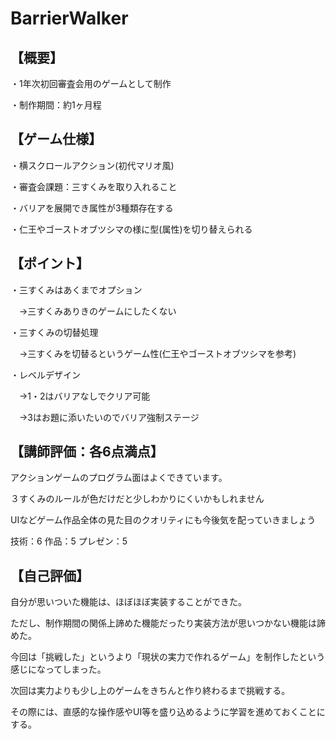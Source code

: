 # BarrierWalker

## 【概要】
・1年次初回審査会用のゲームとして制作

・制作期間：約1ヶ月程

## 【ゲーム仕様】
・横スクロールアクション(初代マリオ風)

・審査会課題：三すくみを取り入れること

・バリアを展開でき属性が3種類存在する
 
・仁王やゴーストオブツシマの様に型(属性)を切り替えられる
  
## 【ポイント】
・三すくみはあくまでオプション

　→三すくみありきのゲームにしたくない
 
・三すくみの切替処理

　→三すくみを切替るというゲーム性(仁王やゴーストオブツシマを参考)

・レベルデザイン

　→1・2はバリアなしでクリア可能
 
 　→3はお題に添いたいのでバリア強制ステージ

## 【講師評価：各6点満点】
アクションゲームのプログラム面はよくできています。


３すくみのルールが色だけだと少しわかりにくいかもしれません


UIなどゲーム作品全体の見た目のクオリティにも今後気を配っていきましょう


技術：6 作品：5 プレゼン：5

## 【自己評価】
自分が思いついた機能は、ほぼほぼ実装することができた。

ただし、制作期間の関係上諦めた機能だったり実装方法が思いつかない機能は諦めた。

今回は「挑戦した」というより「現状の実力で作れるゲーム」を制作したという感じになってしまった。

次回は実力よりも少し上のゲームをきちんと作り終わるまで挑戦する。

その際には、直感的な操作感やUI等を盛り込めるように学習を進めておくことにする。
